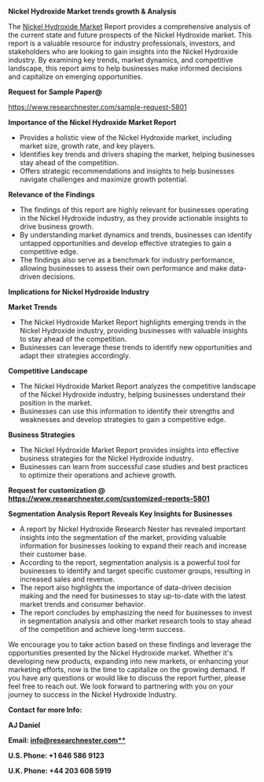 ﻿<a name="_hlk167721000"></a>**Nickel Hydroxide Market trends growth & Analysis**

The [Nickel Hydroxide Market](https://www.researchnester.com/reports/nickel-hydroxide-market/5801) Report provides a comprehensive analysis of the current state and future prospects of the Nickel Hydroxide market. This report is a valuable resource for industry professionals, investors, and stakeholders who are looking to gain insights into the Nickel Hydroxide industry. By examining key trends, market dynamics, and competitive landscape, this report aims to help businesses make informed decisions and capitalize on emerging opportunities.

**Request for Sample Paper@**

<https://www.researchnester.com/sample-request-5801>

**Importance of the Nickel Hydroxide Market Report**

- Provides a holistic view of the Nickel Hydroxide market, including market size, growth rate, and key players.
- Identifies key trends and drivers shaping the market, helping businesses stay ahead of the competition.
- Offers strategic recommendations and insights to help businesses navigate challenges and maximize growth potential.

**Relevance of the Findings**	

- The findings of this report are highly relevant for businesses operating in the Nickel Hydroxide industry, as they provide actionable insights to drive business growth.
- By understanding market dynamics and trends, businesses can identify untapped opportunities and develop effective strategies to gain a competitive edge.
- The findings also serve as a benchmark for industry performance, allowing businesses to assess their own performance and make data-driven decisions.

**Implications for Nickel Hydroxide  Industry**

**Market Trends**

- The Nickel Hydroxide Market Report highlights emerging trends in the Nickel Hydroxide industry, providing businesses with valuable insights to stay ahead of the competition.
- Businesses can leverage these trends to identify new opportunities and adapt their strategies accordingly.

**Competitive Landscape**

- The Nickel Hydroxide Market Report analyzes the competitive landscape of the Nickel Hydroxide industry, helping businesses understand their position in the market.
- Businesses can use this information to identify their strengths and weaknesses and develop strategies to gain a competitive edge.

**Business Strategies**

- The Nickel Hydroxide Market Report provides insights into effective business strategies for the Nickel Hydroxide industry.
- Businesses can learn from successful case studies and best practices to optimize their operations and achieve growth.

**Request for customization @ <https://www.researchnester.com/customized-reports-5801>**

**Segmentation Analysis Report Reveals Key Insights for Businesses**

- A report by Nickel Hydroxide Research Nester has revealed important insights into the segmentation of the market, providing valuable information for businesses looking to expand their reach and increase their customer base.
- According to the report, segmentation analysis is a powerful tool for businesses to identify and target specific customer groups, resulting in increased sales and revenue.
- The report also highlights the importance of data-driven decision making and the need for businesses to stay up-to-date with the latest market trends and consumer behavior.
- The report concludes by emphasizing the need for businesses to invest in segmentation analysis and other market research tools to stay ahead of the competition and achieve long-term success.

We encourage you to take action based on these findings and leverage the opportunities presented by the Nickel Hydroxide market. Whether it's developing new products, expanding into new markets, or enhancing your marketing efforts, now is the time to capitalize on the growing demand. If you have any questions or would like to discuss the report further, please feel free to reach out. We look forward to partnering with you on your journey to success in the Nickel Hydroxide Industry.

**Contact for more Info:**

**AJ Daniel**

**Email: [info@researchnester.com**](mailto:info@researchnester.com "mailto:info@researchnester.com")**

**U.S. Phone: +1 646 586 9123**

**U.K. Phone: +44 203 608 5919**



